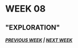 # WEEK 08

## "EXPLORATION"

##### [PREVIOUS WEEK](https://samanthangsy.github.io/codewords/Weekly%20Diary/07/)  |  [NEXT WEEK](https://samanthangsy.github.io/codewords/Weekly%20Diary/09/)

